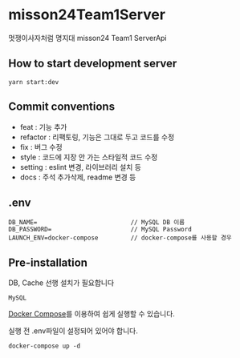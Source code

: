 # misson24Team1Server

멋쟁이사자처럼 명지대 misson24 Team1 ServerApi

## How to start development server

```shell
yarn start:dev
```

## Commit conventions

- feat : 기능 추가
- refactor : 리팩토링, 기능은 그대로 두고 코드를 수정
- fix : 버그 수정
- style : 코드에 지장 안 가는 스타일적 코드 수정
- setting : eslint 변경, 라이브러리 설치 등
- docs : 주석 추가삭제, readme 변경 등

## .env

```
DB_NAME=                          // MySQL DB 이름
DB_PASSWORD=                      // MySQL Password
LAUNCH_ENV=docker-compose         // docker-compose를 사용할 경우
```

## Pre-installation

DB, Cache 선행 설치가 필요합니다

```
MySQL
```

[Docker Compose](https://docs.docker.com/compose/)를 이용하여 쉽게 실행할 수 있습니다.

실행 전 .env파일이 설정되어 있어야 합니다.

```shell
docker-compose up -d
```
